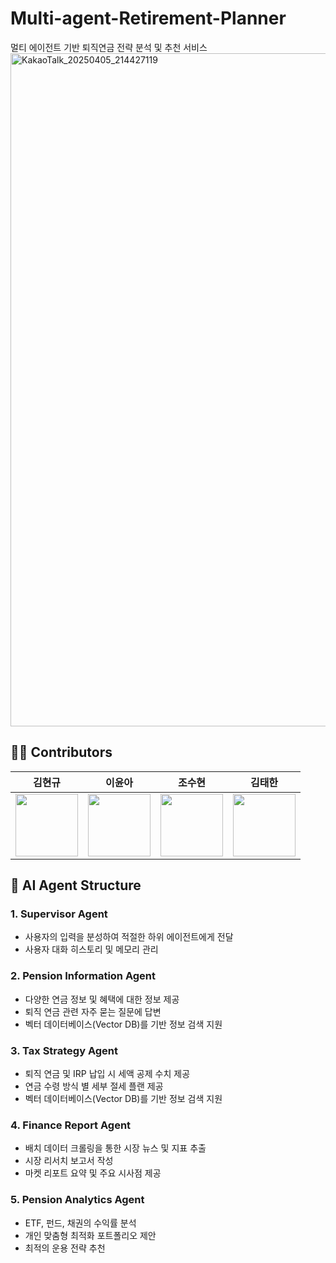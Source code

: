 # Multi-agent-Retirement-Planner
멀티 에이전트 기반 퇴직연금 전략 분석 및 추천 서비스 
<img width="1077" alt="KakaoTalk_20250405_214427119" src="https://github.com/user-attachments/assets/45ae236e-5977-4c04-90e5-a48d8879b7dc" />

## 🧑‍💻 Contributors

|김현규|이윤아|조수현|김태한
|:----:|:----:|:----:|:----:|
|[<img src="https://avatars.githubusercontent.com/u/79504450?v=4" alt="" style="width:100px;100px;">](https://github.com/NerdCat822) <br/> | [<img src="https://avatars.githubusercontent.com/u/35857011?v=4" alt="" style="width:100px;100px;">](https://github.com/YOONAHLEE) <br/> | [<img src="https://avatars.githubusercontent.com/u/28627345?v=4" alt="" style="width:100px;100px;">](https://github.com/Suhyeon4780) <br/> | [<img src="https://avatars.githubusercontent.com/u/84124094?v=4" alt="" style="width:100px;100px;">](https://github.com/taehan79-kim) <br/> |

## 🤖 AI Agent Structure
### 1. Supervisor Agent
- 사용자의 입력을 분성하여 적절한 하위 에이전트에게 전달
- 사용자 대화 히스토리 및 메모리 관리

### 2. Pension Information Agent
- 다양한 연금 정보 및 혜택에 대한 정보 제공
- 퇴직 연금 관련 자주 묻는 질문에 답변
- 벡터 데이터베이스(Vector DB)를 기반 정보 검색 지원

### 3. Tax Strategy Agent
- 퇴직 연금 및 IRP 납입 시 세액 공제 수치 제공
- 연금 수령 방식 별 세부 절세 플랜 제공
- 벡터 데이터베이스(Vector DB)를 기반 정보 검색 지원

### 4. Finance Report Agent
- 배치 데이터 크롤링을 통한 시장 뉴스 및 지표 추출
- 시장 리서치 보고서 작성
- 마켓 리포트 요약 및 주요 시사점 제공

### 5. Pension Analytics Agent
- ETF, 펀드, 채권의 수익률 분석
- 개인 맞춤형 최적화 포트폴리오 제안
- 최적의 운용 전략 추천
